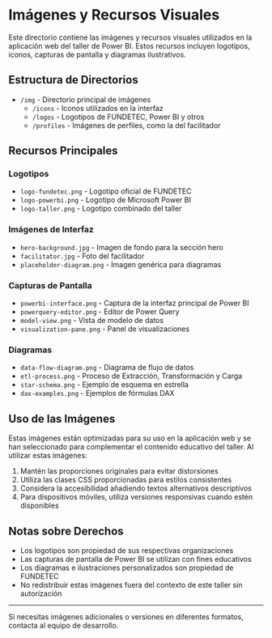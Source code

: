 # Imágenes y Recursos Visuales

Este directorio contiene las imágenes y recursos visuales utilizados en la aplicación web del taller de Power BI. Estos recursos incluyen logotipos, iconos, capturas de pantalla y diagramas ilustrativos.

## Estructura de Directorios

- `/img` - Directorio principal de imágenes
  - `/icons` - Iconos utilizados en la interfaz
  - `/logos` - Logotipos de FUNDETEC, Power BI y otros
  - `/profiles` - Imágenes de perfiles, como la del facilitador

## Recursos Principales

### Logotipos

- `logo-fundetec.png` - Logotipo oficial de FUNDETEC
- `logo-powerbi.png` - Logotipo de Microsoft Power BI
- `logo-taller.png` - Logotipo combinado del taller

### Imágenes de Interfaz

- `hero-background.jpg` - Imagen de fondo para la sección hero
- `facilitator.jpg` - Foto del facilitador
- `placeholder-diagram.png` - Imagen genérica para diagramas

### Capturas de Pantalla

- `powerbi-interface.png` - Captura de la interfaz principal de Power BI
- `powerquery-editor.png` - Editor de Power Query
- `model-view.png` - Vista de modelo de datos
- `visualization-pane.png` - Panel de visualizaciones

### Diagramas

- `data-flow-diagram.png` - Diagrama de flujo de datos
- `etl-process.png` - Proceso de Extracción, Transformación y Carga
- `star-schema.png` - Ejemplo de esquema en estrella
- `dax-examples.png` - Ejemplos de fórmulas DAX

## Uso de las Imágenes

Estas imágenes están optimizadas para su uso en la aplicación web y se han seleccionado para complementar el contenido educativo del taller. Al utilizar estas imágenes:

1. Mantén las proporciones originales para evitar distorsiones
2. Utiliza las clases CSS proporcionadas para estilos consistentes
3. Considera la accesibilidad añadiendo textos alternativos descriptivos
4. Para dispositivos móviles, utiliza versiones responsivas cuando estén disponibles

## Notas sobre Derechos

- Los logotipos son propiedad de sus respectivas organizaciones
- Las capturas de pantalla de Power BI se utilizan con fines educativos
- Los diagramas e ilustraciones personalizados son propiedad de FUNDETEC
- No redistribuir estas imágenes fuera del contexto de este taller sin autorización

---

Si necesitas imágenes adicionales o versiones en diferentes formatos, contacta al equipo de desarrollo.
